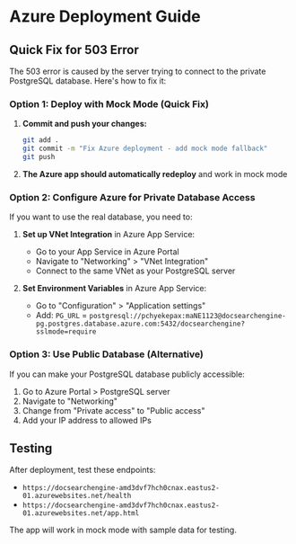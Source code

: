 # Azure Deployment Guide

## Quick Fix for 503 Error

The 503 error is caused by the server trying to connect to the private PostgreSQL database. Here's how to fix it:

### Option 1: Deploy with Mock Mode (Quick Fix)

1. **Commit and push your changes:**
   ```bash
   git add .
   git commit -m "Fix Azure deployment - add mock mode fallback"
   git push
   ```

2. **The Azure app should automatically redeploy** and work in mock mode

### Option 2: Configure Azure for Private Database Access

If you want to use the real database, you need to:

1. **Set up VNet Integration** in Azure App Service:
   - Go to your App Service in Azure Portal
   - Navigate to "Networking" > "VNet Integration"
   - Connect to the same VNet as your PostgreSQL server

2. **Set Environment Variables** in Azure App Service:
   - Go to "Configuration" > "Application settings"
   - Add: `PG_URL` = `postgresql://pchyekepax:maNE1123@docsearchengine-pg.postgres.database.azure.com:5432/docsearchengine?sslmode=require`

### Option 3: Use Public Database (Alternative)

If you can make your PostgreSQL database publicly accessible:
1. Go to Azure Portal > PostgreSQL server
2. Navigate to "Networking"
3. Change from "Private access" to "Public access"
4. Add your IP address to allowed IPs

## Testing

After deployment, test these endpoints:
- `https://docsearchengine-amd3dvf7hch0cnax.eastus2-01.azurewebsites.net/health`
- `https://docsearchengine-amd3dvf7hch0cnax.eastus2-01.azurewebsites.net/app.html`

The app will work in mock mode with sample data for testing.
